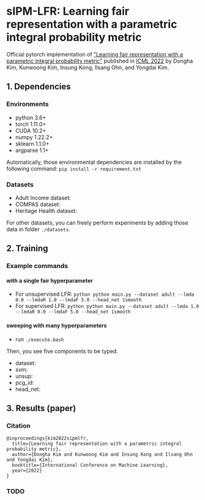 # sIPM-LFR: Learning fair representation with a parametric integral probability metric

Official pytorch implementation of ["Learning fair representation with a parametric integral probability metric"](https://arxiv.org/abs/2202.02943) published in [ICML 2022](https://icml.cc/Conferences/2022/) by Dongha Kim, Kunwoong Kim, Insung Kong, Ilsang Ohn, and Yongdai Kim.

## 1. Dependencies

### Environments

- python 3.6+
- torch 1.11.0+
- CUDA 10.2+
- numpy 1.22.2+
- sklearn 1.1.0+
- argparse 1.1+

Automatically, those environmental dependencies are installed by the following command:
```pip install -r requirement.txt```

### Datasets
- Adult Income dataset: 
- COMPAS dataset: 
- Heritage Health dataset: 

For other datasets, you can freely perform experiments by adding those data in folder ```./datasets```.

## 2. Training

### Example commands

#### with a single fair hyperparameter
- For unsupervised LFR:
```python python main.py --dataset adult --lmda 0.0 --lmdaR 1.0 --lmdaF 5.0 --head_net 1smooth```
- For supervised LFR:
```python python main.py --dataset adult --lmda 1.0 --lmdaR 0.0 --lmdaF 5.0 --head_net 1smooth```

#### sweeping with many hyperparameters
- run ```./execute.bash```

Then, you see five components to be typed.
* dataset:
* svm: 
* unsup:
* pcg_id:
* head_net:

## 3. Results (paper)

### Citation

```
@inproceedings{kim2022sipmlfr,
  title={Learning fair representation with a parametric integral probability metric},
  author={Dongha Kim and Kunwoong Kim and Insung Kong and Ilsang Ohn and Yongdai Kim},
  booktitle={International Conference on Machine Learning},
  year={2022}
}
```

### TODO


